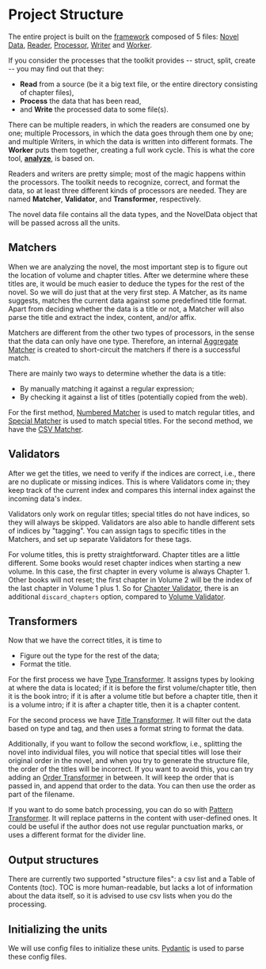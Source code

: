 # Project Structure

The entire project is built on the [framework](/novel_tools/framework) composed of 5 files: [Novel Data](/novel_tools/framework/data.py), [Reader](/novel_tools/framework/reader.py), [Processor](/novel_tools/framework/processor.py), [Writer](/novel_tools/framework/writer.py) and [Worker](/novel_tools/framework/worker.py).

If you consider the processes that the toolkit provides -- struct, split, create -- you may find out that they:

- **Read** from a source (be it a big text file, or the entire directory consisting of chapter files),
- **Process** the data that has been read,
- and **Write** the processed data to some file(s).

There can be multiple readers, in which the readers are consumed one by one; multiple Processors, in which the data goes through them one by one; and multiple Writers, in which the data is written into different formats. The **Worker** puts them together, creating a full work cycle. This is what the core tool, [**analyze**](/novel_tools/toolkit/analyze_novel.py), is based on.

Readers and writers are pretty simple; most of the magic happens within the processors. The toolkit needs to recognize, correct, and format the data, so at least three different kinds of processors are needed. They are named **Matcher**, **Validator**, and **Transformer**, respectively.

The novel data file contains all the data types, and the NovelData object that will be passed across all the units.

## Matchers

When we are analyzing the novel, the most important step is to figure out the location of volume and chapter titles. After we determine where these titles are, it would be much easier to deduce the types for the rest of the novel. So we will do just that at the very first step. A Matcher, as its name suggests, matches the current data against some predefined title format. Apart from deciding whether the data is a title or not, a Matcher will also parse the title and extract the index, content, and/or affix.

Matchers are different from the other two types of processors, in the sense that the data can only have one type. Therefore, an internal [Aggregate Matcher](/novel_tools/processors/matchers/__aggregate_matcher__.py) is created to short-circuit the matchers if there is a successful match.

There are mainly two ways to determine whether the data is a title:

- By manually matching it against a regular expression;
- By checking it against a list of titles (potentially copied from the web).

For the first method, [Numbered Matcher](/novel_tools/processors/matchers/numbered_matcher.py) is used to match regular titles, and [Special Matcher](/novel_tools/processors/matchers/special_matcher.py) is used to match special titles. For the second method, we have the [CSV Matcher](/novel_tools/processors/matchers/csv_matcher.py).

## Validators

After we get the titles, we need to verify if the indices are correct, i.e., there are no duplicate or missing indices. This is where Validators come in; they keep track of the current index and compares this internal index against the incoming data's index.

Validators only work on regular titles; special titles do not have indices, so they will always be skipped. Validators are also able to handle different sets of indices by "tagging". You can assign tags to specific titles in the Matchers, and set up separate Validators for these tags.

For volume titles, this is pretty straightforward. Chapter titles are a little different. Some books would reset chapter indices when starting a new volume. In this case, the first chapter in every volume is always Chapter 1. Other books will not reset; the first chapter in Volume 2 will be the index of the last chapter in Volume 1 plus 1. So for [Chapter Validator](/novel_tools/processors/validators/chapter_validator.py), there is an additional `discard_chapters` option, compared to [Volume Validator](/novel_tools/processors/validators/volume_validator.py).

## Transformers

Now that we have the correct titles, it is time to

- Figure out the type for the rest of the data;
- Format the title.

For the first process we have [Type Transformer](/novel_tools/processors/transformers/type_transformer.py). It assigns types by looking at where the data is located; if it is before the first volume/chapter title, then it is the book intro; if it is after a volume title but before a chapter title, then it is a volume intro; if it is after a chapter title, then it is a chapter content.

For the second process we have [Title Transformer](/novel_tools/processors/transformers/title_transformer.py). It will filter out the data based on type and tag, and then uses a format string to format the data.

Additionally, if you want to follow the second workflow, i.e., splitting the novel into individual files, you will notice that special titles will lose their original order in the novel, and when you try to generate the structure file, the order of the titles will be incorrect. If you want to avoid this, you can try adding an [Order Transformer](/novel_tools/processors/transformers/order_transformer.py) in between. It will keep the order that is passed in, and append that order to the data. You can then use the order as part of the filename.

If you want to do some batch processing, you can do so with [Pattern Transformer](/novel_tools/processors/transformers/pattern_transformer.py). It will replace patterns in the content with user-defined ones. It could be useful if the author does not use regular punctuation marks, or uses a different format for the divider line.

## Output structures

There are currently two supported "structure files": a csv list and a Table of Contents (toc). TOC is more human-readable, but lacks a lot of information about the data itself, so it is advised to use csv lists when you do the processing.

## Initializing the units

We will use config files to initialize these units. [Pydantic](https://pydantic.dev/) is used to parse these config files.
